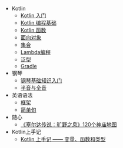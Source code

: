 * Kotlin
    * [Kotlin 入门](001.md)
    * [Kotlin 编程基础](002.md)
    * [Kotlin 函数](003.md)
    * [面向对象](004.md)
    * [集合](005.md)
    * [Lambda编程](006.md)
    * [泛型](007.md)
    * [Gradle](008.md)
* 钢琴
    * [钢琴基础知识入门](piano/001.md)
    * [半音与全音](piano/002.md)
* 英语语法
    * [框架](english/001.md)
    * [简单句](english/002.md)
* 随心
    * [《塞尔达传说：旷野之息》120个神庙地图](essay/001.md)
* Kotlin上手记
    * [Kotlin 上手记 —— 变量、函数和类型](kotlin/001.md)